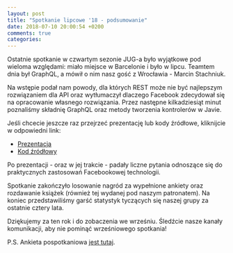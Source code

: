 ```yaml
---
layout: post
title: "Spotkanie lipcowe '18 - podsumowanie"
date: 2018-07-10 20:00:54 +0200
comments: true
categories: 
---
```

Ostatnie spotkanie w czwartym sezonie JUG-a było wyjątkowe pod wieloma względami: miało miejsce w Barcelonie i było w lipcu. Teamtem dnia był GraphQL, a mówił o nim
nasz gość z Wrocławia - Marcin Stachniuk.

Na wstępie podał nam powody, dla których REST może nie być najlepszym rozwiązaniem dla API oraz wytłumaczył dlaczego Facebook zdecydował się na opracowanie
własnego rozwiązania. Przez następne kilkadziesiąt minut poznaliśmy składnię GraphQL oraz metody tworzenia kontrolerów w Javie. 

Jeśli chcecie jeszcze raz przejrzeć prezentację lub kody źródłowe, kliknijcie w odpowiedni link:

<ul>
<li><a href="/files/graphql.pdf" target="_blank">Prezentacja</a></li>
<li><a href="/files/graphql.zip" target="_blank">Kod źródłowy</a></li>
</ul>

Po prezentacji - oraz w jej trakcie - padały liczne pytania odnoszące się do praktycznych zastosowań Facebookowej technologii.

Spotkanie zakończyło losowanie nagród za wypełnione ankiety oraz rozdawanie książek (również tej wydanej pod naszym patronatem). Na koniec przedstawiliśmy garść statystyk
tyczących się naszej grupy za ostatnie cztery lata.

Dziękujemy za ten rok i do zobaczenia we wrześniu. Śledźcie nasze kanały komunikacji, aby nie pominąć wrześniowego spotkania!


P.S. Ankieta pospotkaniowa <a href="https://docs.google.com/forms/d/1IH55K9LwsJ9OZMAi8hypRsAiP2zLNoFdeeQ2tRv5K1g/viewform?c=0&w=1" target="_blank">jest tutaj</a>.
